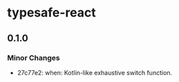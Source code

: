 # typesafe-react

## 0.1.0

### Minor Changes

- 27c77e2: when: Kotlin-like exhaustive switch function.

